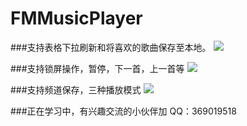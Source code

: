 # FMMusicPlayer

###支持表格下拉刷新和将喜欢的歌曲保存至本地。
![](http://img.blog.csdn.net/20160103230015592?watermark/2/text/aHR0cDovL2Jsb2cuY3Nkbi5uZXQv/font/5a6L5L2T/fontsize/400/fill/I0JBQkFCMA==/dissolve/70/gravity/Center)


###支持锁屏操作，暂停，下一首，上一首等
![](http://img.blog.csdn.net/20160103230031158?watermark/2/text/aHR0cDovL2Jsb2cuY3Nkbi5uZXQv/font/5a6L5L2T/fontsize/400/fill/I0JBQkFCMA==/dissolve/70/gravity/Center)


###支持频道保存，三种播放模式
![](http://img.blog.csdn.net/20160103225957251?watermark/2/text/aHR0cDovL2Jsb2cuY3Nkbi5uZXQv/font/5a6L5L2T/fontsize/400/fill/I0JBQkFCMA==/dissolve/70/gravity/Center)

###正在学习中，有兴趣交流的小伙伴加 QQ：369019518
